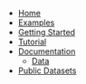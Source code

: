 * [Home](https://github.com/gosling-lang/gosling.js/wiki)
* [Examples]()
* [Getting Started](https://github.com/gosling-lang/gosling.js/wiki/Getting-Started)
* [Tutorial](https://github.com/gosling-lang/gosling.js/wiki/Tutorial)
* [Documentation](https://github.com/gosling-lang/gosling.js/wiki/Documentation)
  * [Data](https://github.com/gosling-lang/gosling.js/wiki/Data)
* [Public Datasets](https://github.com/gosling-lang/gosling.js/wiki/Public-Datasets)
<!-- * [FAQ]() -->